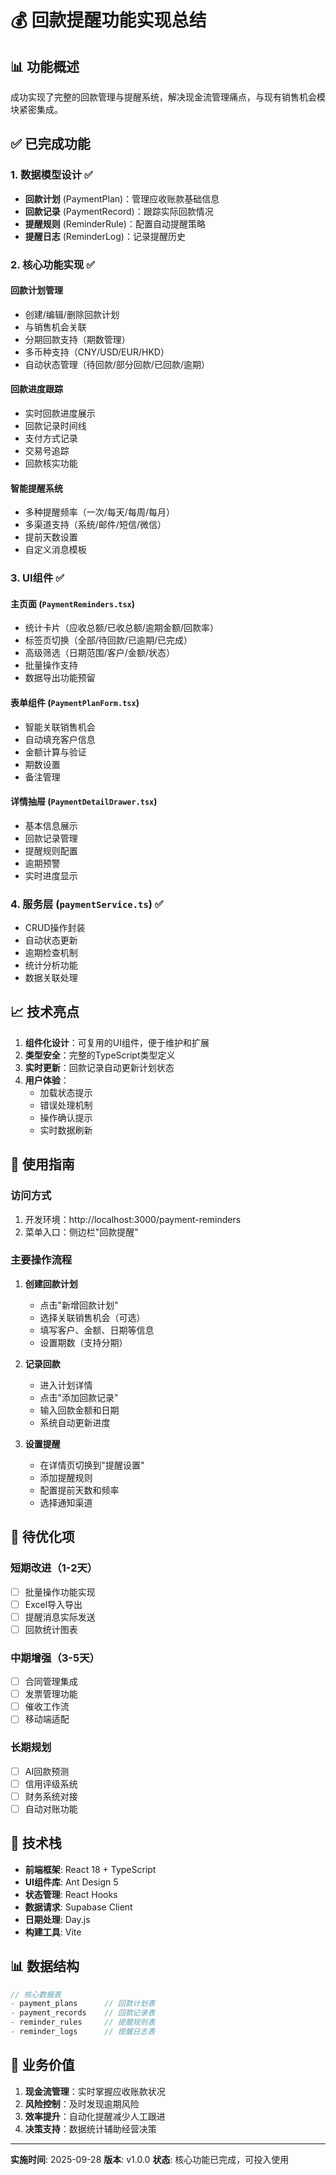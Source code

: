 # 💰 回款提醒功能实现总结

## 📊 功能概述

成功实现了完整的回款管理与提醒系统，解决现金流管理痛点，与现有销售机会模块紧密集成。

## ✅ 已完成功能

### 1. 数据模型设计 ✅
- **回款计划** (PaymentPlan)：管理应收账款基础信息
- **回款记录** (PaymentRecord)：跟踪实际回款情况
- **提醒规则** (ReminderRule)：配置自动提醒策略
- **提醒日志** (ReminderLog)：记录提醒历史

### 2. 核心功能实现 ✅

#### 回款计划管理
- 创建/编辑/删除回款计划
- 与销售机会关联
- 分期回款支持（期数管理）
- 多币种支持（CNY/USD/EUR/HKD）
- 自动状态管理（待回款/部分回款/已回款/逾期）

#### 回款进度跟踪
- 实时回款进度展示
- 回款记录时间线
- 支付方式记录
- 交易号追踪
- 回款核实功能

#### 智能提醒系统
- 多种提醒频率（一次/每天/每周/每月）
- 多渠道支持（系统/邮件/短信/微信）
- 提前天数设置
- 自定义消息模板

### 3. UI组件 ✅

#### 主页面 (`PaymentReminders.tsx`)
- 统计卡片（应收总额/已收总额/逾期金额/回款率）
- 标签页切换（全部/待回款/已逾期/已完成）
- 高级筛选（日期范围/客户/金额/状态）
- 批量操作支持
- 数据导出功能预留

#### 表单组件 (`PaymentPlanForm.tsx`)
- 智能关联销售机会
- 自动填充客户信息
- 金额计算与验证
- 期数设置
- 备注管理

#### 详情抽屉 (`PaymentDetailDrawer.tsx`)
- 基本信息展示
- 回款记录管理
- 提醒规则配置
- 逾期预警
- 实时进度显示

### 4. 服务层 (`paymentService.ts`) ✅
- CRUD操作封装
- 自动状态更新
- 逾期检查机制
- 统计分析功能
- 数据关联处理

## 📈 技术亮点

1. **组件化设计**：可复用的UI组件，便于维护和扩展
2. **类型安全**：完整的TypeScript类型定义
3. **实时更新**：回款记录自动更新计划状态
4. **用户体验**：
   - 加载状态提示
   - 错误处理机制
   - 操作确认提示
   - 实时数据刷新

## 🚀 使用指南

### 访问方式
1. 开发环境：http://localhost:3000/payment-reminders
2. 菜单入口：侧边栏"回款提醒"

### 主要操作流程
1. **创建回款计划**
   - 点击"新增回款计划"
   - 选择关联销售机会（可选）
   - 填写客户、金额、日期等信息
   - 设置期数（支持分期）

2. **记录回款**
   - 进入计划详情
   - 点击"添加回款记录"
   - 输入回款金额和日期
   - 系统自动更新进度

3. **设置提醒**
   - 在详情页切换到"提醒设置"
   - 添加提醒规则
   - 配置提前天数和频率
   - 选择通知渠道

## 📝 待优化项

### 短期改进（1-2天）
- [ ] 批量操作功能实现
- [ ] Excel导入导出
- [ ] 提醒消息实际发送
- [ ] 回款统计图表

### 中期增强（3-5天）
- [ ] 合同管理集成
- [ ] 发票管理功能
- [ ] 催收工作流
- [ ] 移动端适配

### 长期规划
- [ ] AI回款预测
- [ ] 信用评级系统
- [ ] 财务系统对接
- [ ] 自动对账功能

## 🔧 技术栈

- **前端框架**: React 18 + TypeScript
- **UI组件库**: Ant Design 5
- **状态管理**: React Hooks
- **数据请求**: Supabase Client
- **日期处理**: Day.js
- **构建工具**: Vite

## 📊 数据结构

```typescript
// 核心数据表
- payment_plans      // 回款计划表
- payment_records    // 回款记录表
- reminder_rules     // 提醒规则表
- reminder_logs      // 提醒日志表
```

## 🎯 业务价值

1. **现金流管理**：实时掌握应收账款状况
2. **风险控制**：及时发现逾期风险
3. **效率提升**：自动化提醒减少人工跟进
4. **决策支持**：数据统计辅助经营决策

---

**实施时间**: 2025-09-28
**版本**: v1.0.0
**状态**: 核心功能已完成，可投入使用